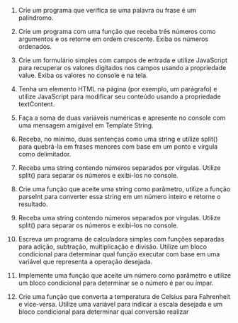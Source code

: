 001. Crie um programa que verifica se uma palavra ou frase é um palíndromo.

002. Crie um programa com uma função que receba três números como argumentos e os retorne em ordem crescente. Exiba os números ordenados.

003. Crie um formulário simples com campos de entrada e utilize JavaScript para recuperar os valores digitados nos campos usando a propriedade value. Exiba os valores no console e na tela.

004. Tenha um elemento HTML na página (por exemplo, um parágrafo) e utilize JavaScript para modificar seu conteúdo usando a propriedade textContent.

005. Faça a soma de duas variáveis numéricas e apresente no console com uma mensagem amigável em Template String.

006. Receba, no mínimo, duas sentenças como uma string e utilize split() para quebrá-la em frases menores com base em um ponto e vírgula como delimitador.

007. Receba uma string contendo números separados por vírgulas. Utilize split() para separar os números e exibi-los no console.

008. Crie uma função que aceite uma string como parâmetro, utilize a função parseInt para converter essa string em um número inteiro e retorne o resultado.

009. Receba uma string contendo números separados por vírgulas. Utilize split() para separar os números e exibi-los no console.

010. Escreva um programa de calculadora simples com funções separadas para adição, subtração, multiplicação e divisão. Utilize um bloco condicional para determinar qual função executar com base em uma variável que representa a operação desejada.

011. Implemente uma função que aceite um número como parâmetro e utilize um bloco condicional para determinar se o número é par ou ímpar.

012. Crie uma função que converta a temperatura de Celsius para Fahrenheit e vice-versa. Utilize uma variável para indicar a escala desejada e um bloco condicional para determinar qual conversão realizar